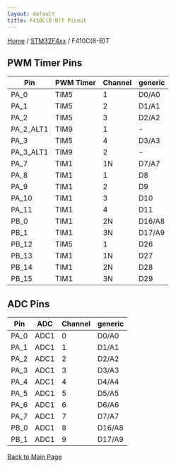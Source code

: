 ```yaml
---
layout: default
title: F410C(8-B)T Pinout
---
```


[Home](../../index.md) / [STM32F4xx](../index.md) / F410C(8-B)T

## PWM Timer Pins

| Pin | PWM Timer | Channel | generic |
| --- | --- | --- | --- |
| PA_0 | TIM5 | 1 | D0/A0 |
| PA_1 | TIM5 | 2 | D1/A1 |
| PA_2 | TIM5 | 3 | D2/A2 |
| PA_2_ALT1 | TIM9 | 1 | - |
| PA_3 | TIM5 | 4 | D3/A3 |
| PA_3_ALT1 | TIM9 | 2 | - |
| PA_7 | TIM1 | 1N | D7/A7 |
| PA_8 | TIM1 | 1 | D8 |
| PA_9 | TIM1 | 2 | D9 |
| PA_10 | TIM1 | 3 | D10 |
| PA_11 | TIM1 | 4 | D11 |
| PB_0 | TIM1 | 2N | D16/A8 |
| PB_1 | TIM1 | 3N | D17/A9 |
| PB_12 | TIM5 | 1 | D26 |
| PB_13 | TIM1 | 1N | D27 |
| PB_14 | TIM1 | 2N | D28 |
| PB_15 | TIM1 | 3N | D29 |


## ADC Pins

| Pin | ADC | Channel | generic |
| --- | --- | --- | --- |
| PA_0 | ADC1 | 0 | D0/A0 |
| PA_1 | ADC1 | 1 | D1/A1 |
| PA_2 | ADC1 | 2 | D2/A2 |
| PA_3 | ADC1 | 3 | D3/A3 |
| PA_4 | ADC1 | 4 | D4/A4 |
| PA_5 | ADC1 | 5 | D5/A5 |
| PA_6 | ADC1 | 6 | D6/A6 |
| PA_7 | ADC1 | 7 | D7/A7 |
| PB_0 | ADC1 | 8 | D16/A8 |
| PB_1 | ADC1 | 9 | D17/A9 |


[Back to Main Page](../../index.md)